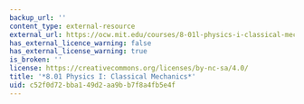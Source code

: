 ```yaml
---
backup_url: ''
content_type: external-resource
external_url: https://ocw.mit.edu/courses/8-01l-physics-i-classical-mechanics-fall-2005/
has_external_licence_warning: false
has_external_license_warning: true
is_broken: ''
license: https://creativecommons.org/licenses/by-nc-sa/4.0/
title: '*8.01 Physics I: Classical Mechanics*'
uid: c52f0d72-bba1-49d2-aa9b-b7f8a4fb5e4f
---
```

